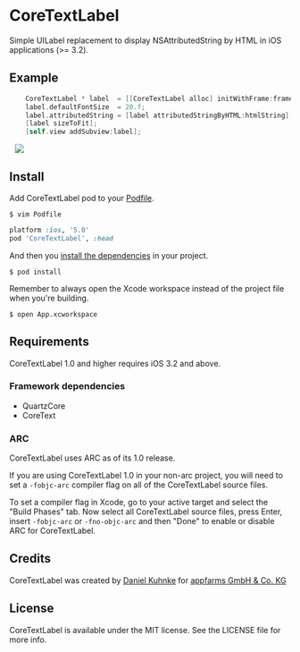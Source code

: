 CoreTextLabel
=============

Simple UILabel replacement to display NSAttributedString by HTML in iOS applications (>= 3.2).

## Example

``` objective-c
    CoreTextLabel * label  = [[CoreTextLabel alloc] initWithFrame:frame];
    label.defaultFontSize  = 20.f;
    label.attributedString = [label attributedStringByHTML:htmlString];
    [label sizeToFit];
    [self.view addSubview:label];
```

<img src="https://raw.github.com/dkuhnke/CoreTextLabel/master/Sample/Screenshot-1.png" style="display:block; margin: 10px;" />

## Install

Add CoreTextLabel pod to your [Podfile](https://github.com/CocoaPods/CocoaPods/wiki/A-Podfile).

```
$ vim Podfile
```

```ruby
platform :ios, '5.0'
pod 'CoreTextLabel', :head
```

And then you [install the dependencies](https://github.com/CocoaPods/CocoaPods/wiki/Creating-a-project-that-uses-CocoaPods) in your project.

```
$ pod install
```

Remember to always open the Xcode workspace instead of the project file when you're building.

```
$ open App.xcworkspace
```

## Requirements

CoreTextLabel 1.0 and higher requires iOS 3.2 and above.

### Framework dependencies

- QuartzCore
- CoreText

### ARC

CoreTextLabel uses ARC as of its 1.0 release.

If you are using CoreTextLabel 1.0 in your non-arc project, you will need to set a `-fobjc-arc` compiler flag on all of the CoreTextLabel source files.

To set a compiler flag in Xcode, go to your active target and select the "Build Phases" tab. Now select all CoreTextLabel source files, press Enter, insert `-fobjc-arc` or `-fno-objc-arc` and then "Done" to enable or disable ARC for CoreTextLabel.

## Credits

CoreTextLabel was created by [Daniel Kuhnke](https://github.com/dkuhnke/) for [appfarms GmbH & Co. KG](http://www.appfarms.com)


## License

CoreTextLabel is available under the MIT license. See the LICENSE file for more info.
